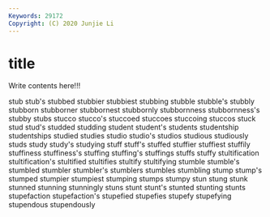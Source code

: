 ```yaml
---
Keywords: 29172
Copyright: (C) 2020 Junjie Li
---
```


# title

Write contents here!!!

stub
stub's 
stubbed 
stubbier 
stubbiest 
stubbing 
stubble 
stubble's 
stubbly 
stubborn 
stubborner
stubbornest 
stubbornly 
stubbornness 
stubbornness's 
stubby 
stubs 
stucco 
stucco's 
stuccoed 
stuccoes
stuccoing 
stuccos 
stuck 
stud 
stud's 
studded 
studding 
student 
student's 
students
studentship 
studentships 
studied 
studies 
studio 
studio's 
studios 
studious 
studiously 
studs
study 
study's 
studying 
stuff 
stuff's 
stuffed 
stuffier 
stuffiest 
stuffily 
stuffiness
stuffiness's 
stuffing 
stuffing's 
stuffings 
stuffs 
stuffy 
stultification 
stultification's 
stultified 
stultifies
stultify 
stultifying 
stumble 
stumble's 
stumbled 
stumbler 
stumbler's 
stumblers 
stumbles 
stumbling
stump 
stump's 
stumped 
stumpier 
stumpiest 
stumping 
stumps 
stumpy 
stun 
stung
stunk 
stunned 
stunning 
stunningly 
stuns 
stunt 
stunt's 
stunted 
stunting 
stunts
stupefaction 
stupefaction's 
stupefied 
stupefies 
stupefy 
stupefying 
stupendous 
stupendously 

